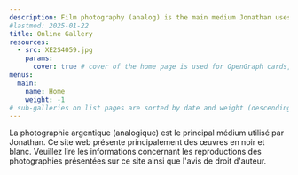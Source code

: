 ```yaml
---
description: Film photography (analog) is the main medium Jonathan uses. This website showcases work primarily in black & white. Please read **[about](about)** the reproductions of photographs shown on this website and the **[copyright notice](copyright)**.
#lastmod: 2025-01-22
title: Online Gallery
resources:
  - src: XE2S4059.jpg
    params:
      cover: true # cover of the home page is used for OpenGraph cards, etc.
menus:
  main:
    name: Home
    weight: -1
# sub-galleries on list pages are sorted by date and weight (descending)
---
```

La photographie argentique (analogique) est le principal médium utilisé par Jonathan. Ce site web présente principalement des œuvres en noir et blanc. Veuillez lire les informations concernant les reproductions des photographies présentées sur ce site ainsi que l'avis de droit d'auteur.
